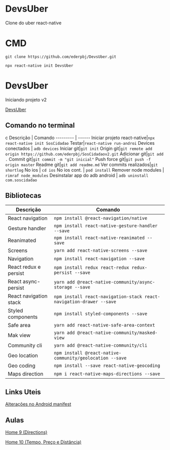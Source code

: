 # DevsUber
Clone do uber react-native

# CMD

    git clone https://github.com/ederpbj/DevsUber.git

    npx react-native init DevsUber

# DevsUber
Iniciando projeto v2

[DevsUber](https://github.com/ederpbj/DevsUber.git)

## Comando no terminal
c
Descrição | Comando
--------- | ------
Iniciar projeto react-native|`npx react-native init SosCidadao`
Testar|`react-native run-androi`
Devices conectados | `adb devices`
Iniciar git|`git init`
Origin git|`git remote add origin https://github.com/ederpbj/SosCidadaov2.git`
Adicionar git|`git add .`
Commit git|`git commit -m "git inicial"`
Push force git|`git push -f origin master`
Readme git|`git add readme.md`
Ver commits realizados|`git shortlog`
No ios | `cd ios`
No ios cont. | `pod install`
Remover node modules | `rimraf node_modules`
Desinstalar app do adb android | `adb uninstall com.soscidadao`

## Bibliotecas

Descrição | Comando
--------- | ------
React navigation|`npm install @react-navigation/native`
Gesture handler |`npm install react-native-gesture-handler --save`
Reanimated | `npm install react-native-reanimated --save`
Screens | `yarn add react-native-screens --save`
Navigation | `npm install react-navigation --save`
React redux e persist|`npm install redux react-redux redux-persist --save`
React async-persist|`yarn add @react-native-community/async-storage --save`
React navigation stack|`npm install react-navigation-stack react-navigation-drawer --save`
Styled components | `npm install styled-components --save`
Safe area | `yarn add react-native-safe-area-context`
Mak view | `yarn add @react-native-community/masked-view`
Community cli | `yarn add @react-native-community/cli`
Geo location | `npm install @react-native-community/geolocation --save`
Geo coding | `npm install --save react-native-geocoding`
Maps direction | `npm i react-native-maps-directions --save`

## Links Uteis 

[Alterações no Android manifest](https://github.com/ederpbj/DevsUber/blob/master/android/app/src/main/AndroidManifest.xml)

## Aulas 
[Home 9 (Directions)](https://alunos.b7web.com.br/curso/react-native/devsuber-home-9-directions)

[Home 10 (Tempo, Preço e Distância)](https://alunos.b7web.com.br/curso/react-native/devsuber-home-10-tempo-preco-e-distancia)

